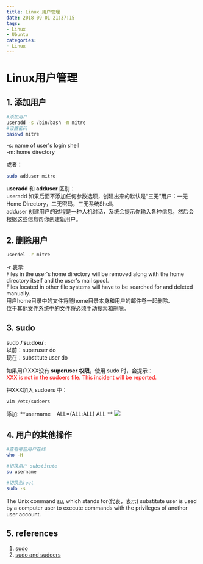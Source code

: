 ```yaml
---
title: Linux 用户管理
date: 2018-09-01 21:37:15
tags:
- Linux
- Ubuntu
categories:
- Linux
---
```


# Linux用户管理
## 1. 添加用户
```sh
#添加用户
useradd -s /bin/bash -m mitre
#设置密码
passwd mitre
```
-s: name of user's login shell  
-m: home directory  

或者：  
```sh
sudo adduser mitre
```
**useradd** 和 **adduser** 区别：   
useradd 如果后面不添加任何参数选项，创建出来的默认是“三无”用户：一无Home Directory，二无密码，三无系统Shell。  
adduser 创建用户的过程是一种人机对话，系统会提示你输入各种信息，然后会根据这些信息帮你创建新用户。  



## 2. 删除用户
```sh
userdel -r mitre
```
-r 表示:  
Files in the user's home directory will be removed along with the home directory itself and the user's mail spool.  
Files located in other file systems will have to be searched for and deleted manually.  
用户home目录中的文件将随home目录本身和用户的邮件卷一起删除。  
位于其他文件系统中的文件将必须手动搜索和删除。  

## 3. sudo
sudo  **/ˈsuːdoʊ/** :  
以前：superuser do  
现在：substitute user do  

如果用户XXX没有 **superuser 权限**，使用 sudo 时，会提示：  
<font color=red>XXX is not in the sudoers file. This incident will be reported.</font>

把XXX加入 sudoers 中：  
```sh
vim /etc/sudoers
```
添加:  **username &nbsp;&nbsp; ALL=(ALL:ALL) ALL **
![](https://mitre.oss-cn-hangzhou.aliyuncs.com/blog_pic5/sudoers.jpg)  

## 4. 用户的其他操作

```sh
#查看哪些用户在线
who -H

#切换用户 substitute
su username

#切换到root
sudo -s
```

The Unix command [su](https://en.wikipedia.org/wiki/Su_(Unix)), which stands for(代表，表示) substitute user is used by a computer user to execute commands with the privileges of another user account.


## 5. references
1. [sudo](https://en.wikipedia.org/wiki/Sudo)  
2. [sudo and sudoers](https://www.youtube.com/watch?v=YSSIm0g00m4)  

